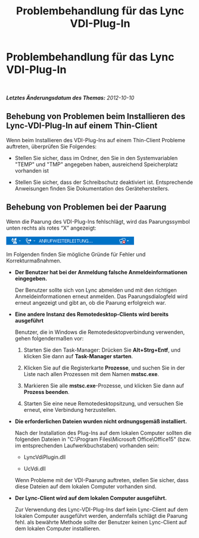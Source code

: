 ﻿---
title: Problembehandlung für das Lync VDI-Plug-In
TOCTitle: Problembehandlung für das Lync VDI-Plug-In
ms:assetid: 183c9449-b907-409c-b5ed-b02af3bd93ee
ms:mtpsurl: https://technet.microsoft.com/de-de/library/JJ204713(v=OCS.15)
ms:contentKeyID: 49293307
ms.date: 05/19/2016
mtps_version: v=OCS.15
ms.translationtype: HT
---

# Problembehandlung für das Lync VDI-Plug-In

 

_**Letztes Änderungsdatum des Themas:** 2012-10-10_

## Behebung von Problemen beim Installieren des Lync-VDI-Plug-In auf einem Thin-Client

Wenn beim Installieren des VDI-Plug-Ins auf einem Thin-Client Probleme auftreten, überprüfen Sie Folgendes:

  - Stellen Sie sicher, dass im Ordner, den Sie in den Systemvariablen "TEMP" und "TMP" angegeben haben, ausreichend Speicherplatz vorhanden ist

  - Stellen Sie sicher, dass der Schreibschutz deaktiviert ist. Entsprechende Anweisungen finden Sie Dokumentation des Geräteherstellers.

## Behebung von Problemen bei der Paarung

Wenn die Paarung des VDI-Plug-Ins fehlschlägt, wird das Paarungssymbol unten rechts als rotes “X” angezeigt:

![Lync VDI-Symbol mit erfolgreicher Koppelung](images/JJ204713.303d618c-4bc8-41c4-8553-2475de0d395e(OCS.15).png "Lync VDI-Symbol mit erfolgreicher Koppelung")

Im Folgenden finden Sie mögliche Gründe für Fehler und Korrekturmaßnahmen.

  - **Der Benutzer hat bei der Anmeldung falsche Anmeldeinformationen eingegeben.**
    
    Der Benutzer sollte sich von Lync abmelden und mit den richtigen Anmeldeinformationen erneut anmelden. Das Paarungsdialogfeld wird erneut angezeigt und gibt an, ob die Paarung erfolgreich war.

  - **Eine andere Instanz des Remotedesktop-Clients wird bereits ausgeführt**
    
    Benutzer, die in Windows die Remotedesktopverbindung verwenden, gehen folgendermaßen vor:
    
    1.  Starten Sie den Task-Manager: Drücken Sie **Alt+Strg+Entf**, und klicken Sie dann auf **Task-Manager starten**.
    
    2.  Klicken Sie auf die Registerkarte **Prozesse**, und suchen Sie in der Liste nach allen Prozessen mit dem Namen **mstsc.exe**.
    
    3.  Markieren Sie alle **mstsc.exe**-Prozesse, und klicken Sie dann auf **Prozess beenden**.
    
    4.  Starten Sie eine neue Remotedesktopsitzung, und versuchen Sie erneut, eine Verbindung herzustellen.

  - **Die erforderlichen Dateien wurden nicht ordnungsgemäß installiert.**
    
    Nach der Installation des Plug-Ins auf dem lokalen Computer sollten die folgenden Dateien in "C:\\Program Files\\Microsoft Office\\Office15" (bzw. im entsprechenden Laufwerkbuchstaben) vorhanden sein:
    
      - LyncVdiPlugin.dll
    
      - UcVdi.dll
    
    Wenn Probleme mit der VDI-Paarung auftreten, stellen Sie sicher, dass diese Dateien auf dem lokalen Computer vorhanden sind.

  - **Der Lync-Client wird auf dem lokalen Computer ausgeführt.**
    
    Zur Verwendung des Lync-VDI-Plug-Ins darf kein Lync-Client auf dem lokalen Computer ausgeführt werden, andernfalls schlägt die Paarung fehl. als bewährte Methode sollte der Benutzer keinen Lync-Client auf dem lokalen Computer installieren.

